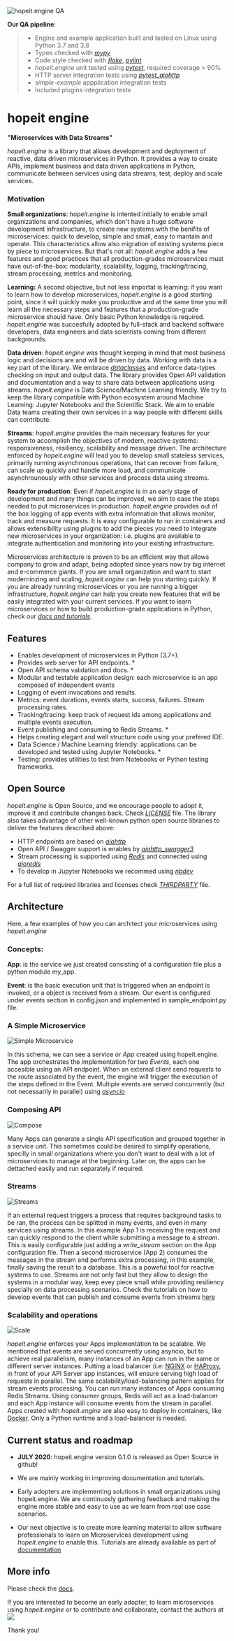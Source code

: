 ![hopeit.engine QA](https://github.com/hopeit-git/hopeit.engine/workflows/hopeit.engine%20QA/badge.svg)

**Our QA pipeline**:
> - Engine and example application built and tested on Linux using Python 3.7 and 3.8
> - Types checked with [*mypy*](https://pypi.org/project/mypy/)
> - Code style checked with [*flake*](https://pypi.org/project/flake8/), [*pylint*](https://pypi.org/project/pylint/)
> - *hopeit.engine* unit tested using [*pytest*](https://pypi.org/project/pytest/), required coverage > 90%
> - HTTP server integration tests using [*pytest_aiohttp*](https://pypi.org/project/pytest-aiohttp/)
> - *simple-example* appplication integration tests
> - Included plugins integration tests
                                                                      


# hopeit engine

**"Microservices with Data Streams"**

*hopeit.engine* is a library that allows development and deployment of reactive, data driven microservices in Python. It provides a way to create APIs, implement business and data driven applications in Python, communicate between services using data streams, test, deploy and scale services.

### Motivation

**Small organizations**: *hopeit.engine* is intented initially to enable small organizations and companies, which don't have a huge software development infrastructure, to create new systems with the benifits of microservices: quick to develop, simple and small, easy to mantain and operate. This characteristics allow also migration of existing systems piece by piece to microservices. But that's not all: *hopeit.engine* adds a few features and good practices that all production-grades microservices must have out-of-the-box: modularity, scalability, logging, tracking/tracing, stream processing, metrics and monitoring. 

**Learning:** A second objective, but not less importat is learning: if you want to learn how to develop microservices, *hopeit.engine* is a good starting point, since it will quickly make you productive and at the same time you will learn all the necessary steps and features that a production-grade microservice should have. Only basic Python knowledge is required. *hopeit.engine* was succesfully adopted by full-stack and backend software developers, data engineers and data scientists coming from different backgrounds.

**Data driven**: *hopeit.engine* was thought keeping in mind that most business logic and decisions are and will be driven by data. Working with data is a key part of the library. We embrace [*dataclasses*](https://docs.python.org/3/library/dataclasses.html) and enforce data-types checking on input and output data. The library provides Open API validation and documentation and a way to share data between applications using streams. *hopeit.engine* is Data Science/Machine Learning friendly. We try to keep the library compatible with Python ecosystem around Machine Learning: Jupyter Notebooks and the Scientific Stack. We aim to enable Data teams creating their own services in a way people with different skills can contribute.

**Streams**: *hopeit.engine* provides the main necessary features for your system to accomplish the objectives of modern, reactive systems: responsiveness, resiliency, scalability and message driven. The architecture enforced by *hopeit.engine* will lead you to develop small stateless services, primarily running asynchronous operations, that can recover from failure, can scale up quickly and handle more load, and communicate asynchrounously with other services and process data using streams.

**Ready for production**: Even if *hopeit.engine* is in an early stage of development and many things can be improved, we aim to ease the steps needed to put microservices in production. *hopeit.engine* provides out of the box logging of app events with extra information that allows monitor, track and measure requests. It is easy configurable to run in containers and allows extensibility using plugins to add the pieces you need to integrate new microservices in your organization: i.e. plugins are available to integrate authentication and monitoring into your existing infrastructure.

Microservices architecture is proven to be an efficient way that allows company to grow and adapt, being adopted since years now by big internet and e-commerce giants. If you are small organization and want to start moderninzing and scaling, *hopeit.engine* can help you starting quickly. If you are already running microservices or you are running a bigger infrastructure, *hopeit.engine* can help you create new features that will be easily integrated with your current services. If you want to learn microservices or how to build production-grade applications in Python, check our [*docs and tutorials*](https://hopeitengine.readthedocs.io/en/latest/index.html). 


## Features

- Enables development of microservices in Python (3.7+).
- Provides web server for API endpoints. *
- Open API schema validation and docs. *
- Modular and testable application design: each microservice is an app composed of independent events
- Logging of event invocations and results.
- Metrics: event durations, events starts, success, failures. Stream processing rates.
- Tracking/tracing: keep track of request ids among applications and multiple events execution.
- Event publishing and consuming to Redis Streams. *
- Helps creating elegant and well structure code using your prefered IDE.
- Data Science / Machine Learning friendly: applications can be developed and tested using Jupyter Notebooks. *
- Testing: provides utilities to test from Notebooks or Python testing frameworks.


## Open Source

*hopeit.engine* is Open Source, and we encourage people to adopt it, improve it and contribute changes back. 
Check [*LICENSE*](https://github.com/hopeit-git/hopeit.engine/blob/master/LICENSE) file. The library also takes advantage of other well-known python open source libraries to deliver the features described above:

- HTTP endpoints are based on [*aiohttp*](https://pypi.org/project/aiohttp/)
- Open API / Swagger support is enables by [*aiohttp_swagger3*](https://pypi.org/project/aiohttp-swagger3/)
- Stream processing is supported using [*Redis*](https://redis.io/) and connected using [*aioredis*](https://pypi.org/project/aioredis/)
- To develop in Jupyter Notebooks we recommed using [*nbdev*](https://pypi.org/project/nbdev/)

For a full list of required libraries and licenses check [*THIRDPARTY*](THIRDPARTY) file.

## Architecture

Here, a few examples of how you can architect your microservices using *hopeit.engine*

### Concepts:

**App**: is the service we just created consisting of a configuration file plus a python module my_app.

**Event**: is the basic execution unit that is triggered when an endpoint is invoked, or a object is received from a stream. Our event is configured under events section in config.json and implemented in sample_endpoint.py file.


### A Simple Microservice

![Simple Microservice](docs/source/readme/hopeit.engine-simple.png)

In this schema, we can see a service or *App* created using hopeit.engine. The app orchestrates the implementation for two *Events*, each one accesible using an API endpoint. When an external client send requests to the route associated by the event, the engine will trigger the execution of the steps defined in the Event. Multiple events are served concurrently (but not necessarily in parallel) using [*asyncio*](https://docs.python.org/3/library/asyncio.html)

### Composing API

![Compose](docs/source/readme/hopeit.engine-compose.png)

Many Apps can generate a single API specification and grouped together in a service unit. This sometimes could be desired to simplify operations, specilly in small organizations where you don't want to deal with a lot of microservices to manage at the beginning. Later on, the apps can be dettached easily and run separately if required.

### Streams

![Streams](docs/source/readme/hopeit.engine-streams.png)

If an external request triggers a process that requires background tasks to be ran, the process can be splitted in many events, and even in many services using streams. In this example App 1 is receiving the request and can quickly respond to the client while submitting a message to a *stream*. This is easily configurable just adding a *write_stream* section on the App configuration file. Then a second microservice (App 2) consumes the messages in the stream and performs extra processing, in this example, finally saving the result to a database. This is a poweful tool for reactive systems to use. Streams are not only fast but they allow to design the systems in a modular way, keep evey piece small while providing resiliency specially on data processing scenarios. Check the tutorials on how to develop events that can publish and consume events from streams [here](https://hopeitengine.readthedocs.io/en/latest/tutorials/05-streams.html)

### Scalability and operations

![Scale](docs/source/readme/hopeit.engine-scale.png)

*hopeit.engine* enforces your Apps implementation to be scalable. We mentioned that events are served concurrently using asyncio, but to achieve real parallelism, many instances of an App can run in the same or different server instances. Putting a load balancer (i.e: [NGINX](https://nginx.org/en/) or [HAProxy](http://www.haproxy.org/), in front of your API Server app instances, will ensure serving high load of requests in parallel. The same scalability/load-balancing pattern applies for stream events processing. You can run many instances of Apps consuming Redis Streams. Using consumer groups, Redis will act as a load-balancer and each App instance will consume events from the stream in parallel. Apps created with *hopeit.engine* are also easy to deploy in containers, like [Docker](https://www.docker.com/). Only a Python runtime and a load-balancer is needed.

## Current status and roadmap

- **JULY 2020**: hopeit.engine version 0.1.0 is released as Open Source in github!
    
- We are mainly working in improving documentation and tutorials.

- Early adopters are implementing solutions in small organizations using hopeit.engine. We are continuosly gathering feedback and making the engine more stable and easy to use as we learn from real use case scenarios.

- Our next objective is to create more learning material to allow software professionals to learn on Microservices development using *hopeit.engine* to enable this. Tutorials are already available as part of [documentation](https://hopeitengine.readthedocs.io/en/latest/tutorials/index.html)


## More info

Please check the [docs](https://hopeitengine.readthedocs.io/en/latest/index.html).

If you are interested to become an early adopter, to learn microservices using *hopeit.engine* or to contribute and collaborate, contact the authors at ![](docs/source/readme/contact.png)

Thank you!



```python

```
